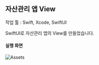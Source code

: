 ## 자산관리 앱 View
작업 툴 : Swift, Xcode, SwiftUI


SwiftUI로 자산관리 앱의 View를 만들었습니다.
#### 실행 화면
![Assets](https://github.com/shimdy1013/FlowerGarden/assets/79740101/5f52c9ec-98e8-4e0b-a3a2-adcf6b4b97a4)
